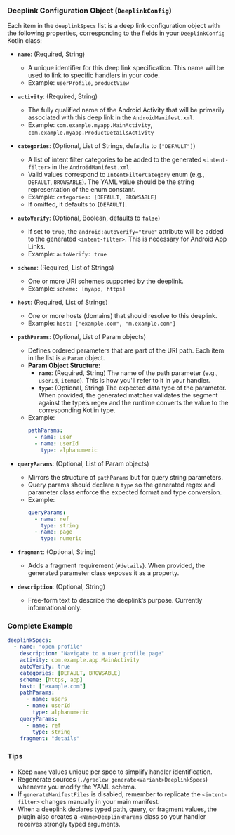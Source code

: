 ### Deeplink Configuration Object (`DeeplinkConfig`)

Each item in the `deeplinkSpecs` list is a deep link configuration object with the following properties, corresponding to the fields in your `DeeplinkConfig` Kotlin class:

*   **`name`**: (Required, String)
    *   A unique identifier for this deep link specification. This name will be used to link to specific handlers in your code.
    *   Example: `userProfile`, `productView`

*   **`activity`**: (Required, String)
    *   The fully qualified name of the Android Activity that will be primarily associated with this deep link in the `AndroidManifest.xml`.
    *   Example: `com.example.myapp.MainActivity`, `com.example.myapp.ProductDetailsActivity`

*   **`categories`**: (Optional, List of Strings, defaults to `["DEFAULT"]`)
    *   A list of intent filter categories to be added to the generated `<intent-filter>` in the `AndroidManifest.xml`.
    *   Valid values correspond to `IntentFilterCategory` enum (e.g., `DEFAULT`, `BROWSABLE`). The YAML value should be the string representation of the enum constant.
    *   Example: `categories: [DEFAULT, BROWSABLE]`
    *   If omitted, it defaults to `[DEFAULT]`.

*   **`autoVerify`**: (Optional, Boolean, defaults to `false`)
    *   If set to `true`, the `android:autoVerify="true"` attribute will be added to the generated `<intent-filter>`. This is necessary for Android App Links.
    *   Example: `autoVerify: true`

*   **`scheme`**: (Required, List of Strings)
    *   One or more URI schemes supported by the deeplink.
    *   Example: `scheme: [myapp, https]`

*   **`host`**: (Required, List of Strings)
    *   One or more hosts (domains) that should resolve to this deeplink.
    *   Example: `host: ["example.com", "m.example.com"]`

*   **`pathParams`**: (Optional, List of Param objects)
    *   Defines ordered parameters that are part of the URI path. Each item in the list is a `Param` object.
    *   **Param Object Structure:**
        *   **`name`**: (Required, String) The name of the path parameter (e.g., `userId`, `itemId`). This is how you'll refer to it in your handler.
        *   **`type`**: (Optional, String) The expected data type of the parameter. When provided, the generated matcher validates the segment against the type’s regex and the runtime converts the value to the corresponding Kotlin type.
    *   Example:
        ```yaml
        pathParams:
          - name: user
          - name: userId
            type: alphanumeric
        ```

*   **`queryParams`**: (Optional, List of Param objects)
    *   Mirrors the structure of `pathParams` but for query string parameters.
    *   Query params should declare a `type` so the generated regex and parameter class enforce the expected format and type conversion.
    *   Example:
        ```yaml
        queryParams:
          - name: ref
            type: string
          - name: page
            type: numeric
        ```

*   **`fragment`**: (Optional, String)
    *   Adds a fragment requirement (`#details`). When provided, the generated parameter class exposes it as a property.

*   **`description`**: (Optional, String)
    *   Free-form text to describe the deeplink’s purpose. Currently informational only.

### Complete Example

```yaml
deeplinkSpecs:
  - name: "open profile"
    description: "Navigate to a user profile page"
    activity: com.example.app.MainActivity
    autoVerify: true
    categories: [DEFAULT, BROWSABLE]
    scheme: [https, app]
    host: ["example.com"]
    pathParams:
      - name: users
      - name: userId
        type: alphanumeric
    queryParams:
      - name: ref
        type: string
    fragment: "details"
```

### Tips

- Keep `name` values unique per spec to simplify handler identification.
- Regenerate sources (`./gradlew generate<Variant>DeeplinkSpecs`) whenever you modify the YAML schema.
- If `generateManifestFiles` is disabled, remember to replicate the `<intent-filter>` changes manually in your main manifest.
- When a deeplink declares typed path, query, or fragment values, the plugin also creates a `<Name>DeeplinkParams` class so your handler receives strongly typed arguments.

